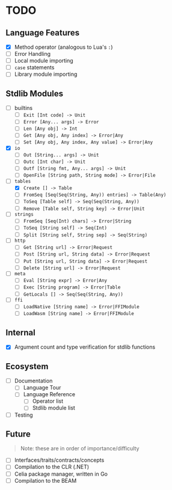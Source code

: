 # TODO

## Language Features

- [x] Method operator (analogous to Lua's `:`)
- [ ] Error Handling
- [ ] Local module importing
- [ ] `case` statements
- [ ] Library module importing

## Stdlib Modules

- [ ] builtins
    - [ ] `Exit [Int code] -> Unit`
    - [ ] `Error [Any... args] -> Error`
    - [ ] `Len [Any obj] -> Int`
    - [ ] `Get [Any obj, Any index] -> Error|Any`
    - [ ] `Set [Any obj, Any index, Any value] -> Error|Any`
- [x] `io`
    - [ ] `Out [String... args] -> Unit`
    - [ ] `Outc [Int char] -> Unit`
    - [ ] `Outf [String fmt, Any... args] -> Unit`
    - [ ] `OpenFile [String path, String mode] -> Error|File`
- [ ] `tables`
    - [x] `Create [] -> Table`
    - [ ] `FromSeq [Seq(Seq(String, Any)) entries] -> Table(Any)`
    - [ ] `ToSeq [Table self] -> Seq(Seq(String, Any))`
    - [ ] `Remove [Table self, String key] -> Error|Unit`
- [ ] `strings`
    - [ ] `FromSeq [Seq(Int) chars] -> Error|String`
    - [ ] `ToSeq [String self] -> Seq(Int)`
    - [ ] `Split [String self, String sep] -> Seq(String)`
- [ ] `http`
    - [ ] `Get [String url] -> Error|Request`
    - [ ] `Post [String url, String data] -> Error|Request`
    - [ ] `Put [String url, String data] -> Error|Request`
    - [ ] `Delete [String url] -> Error|Request`
- [ ] `meta`
    - [ ] `Eval [String expr] -> Error|Any`
    - [ ] `Exec [String program] -> Error|Table`
    - [ ] `GetLocals [] -> Seq(Seq(String, Any))`
- [ ] `ffi`
    - [ ] `LoadNative [String name] -> Error|FFIModule`
    - [ ] `LoadWasm [String name] -> Error|FFIModule`

## Internal

- [x] Argument count and type verification for stdlib functions

## Ecosystem

- [ ] Documentation
    - [ ] Language Tour
    - [ ] Language Reference
        - [ ] Operator list
        - [ ] Stdlib module list
- [ ] Testing

## Future

> Note: these are in order of importance/difficulty

- [ ] Interfaces/traits/contracts/concepts
- [ ] Compilation to the CLR (.NET)
- [ ] Celia package manager, written in Go
- [ ] Compilation to the BEAM
